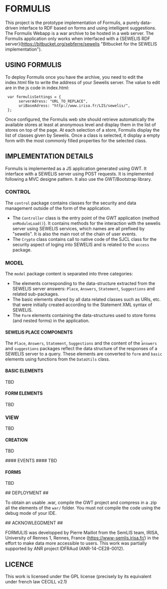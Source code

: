 # FORMULIS #

This project is the prototype implementation of Formulis, a purely data-driven interface to RDF based on forms and using intelligent suggestions. 
The Formulis Webapp is a war archive to be hosted in a web server. The Formulis application only works when interfaced with a {SEWELIS RDF server}(https://bitbucket.org/sebferre/sewelis "Bitbucket for the SEWELIS implementation").

## USING FORMULIS ##
To deploy Formulis once you have the archive, you need to edit the index.html file to write the address of your Sewelis server. The value to edit are in the js code in index.html:

     var formulisSettings = {
          serverAdress: "URL_TO_REPLACE",
          uriBaseAdress: "http://www.irisa.fr/LIS/sewelis/",
     };

Once configured, the Formulis web site should retrieve automatically the available stores at least at anonymous level and display them in the list of stores on top of the page. At each selection of a store, Formulis display the list of classes given by Sewelis. Once a class is selected, it display a empty form with the most commonly filled properties for the selected class.

## IMPLEMENTATION DETAILS ##
Formulis is implemented as a JS application generated using GWT. It interface with a SEWELIS server using POST requests. It is implemented following a MVC designe pattern. It also use the GWT/Bootstrap library.
### CONTROL ###
The `control` package contains classes for the security and data management outside of the form of the application.
- The `Controller` class is the entry point of the GWT application (method `onModuleLoad()`). It contains methods for the interaction with the sewelis server using SEWELIS services, which names are all prefixed by "sewelis". It is also the main root of the chain of user events.
- The `Crypto` class contains call to native code of the SJCL class for the security aspect of loging into SEWELIS and is related to the `access` package.

### MODEL ###
The `model` package content is separated into three categories:
- The elements corresponding to the data-structure extracted from the SEWELIS server answers: `Place`, `Answers`, `Statement`, `Suggestions` and related sub-packages.
- The basic elements shared by all data related classes such as URIs, etc. that were initially created according to the Statement XML syntax of SEWELIS.
- The `Form` elements containing the data-structures used to store forms (and nested forms) in the application.

#### SEWELIS PLACE COMPONENTS ####
The `Place`, `Answers`, `Statement`, `Suggestions` and the content of the ̀̀`answers` and `suggestions` packages reflect the data structure of the responses of a SEWELIS server to a query. These elements are converted to `form` and `basic` elements using functions from the `DataUtils` class.

#### BASIC ELEMENTS ####
TBD

#### FORM ELEMENTS ####
TBD

### VIEW ###
TBD

#### CREATION ####
TBD

#### EVENTS ####
TBD

#### FORMS ####
TBD


## DEPLOYMENT ##

To obtain an usable .war, compile the GWT project and compress in a .zip all the elements of the `war/` folder. You must not compile the code using the debug mode of your IDE.

## ACKNOWLEGDMENT ##

FORMULIS was developped by Pierre Maillot from the SemLIS team, IRISA, University of Rennes 1, Rennes, France (https://www-semlis.irisa.fr/) in the effort to make data more accessible to users. This work was partially supported by ANR project IDFRAud (ANR-14-CE28-0012).

## LICENCE ##

This work is licensed under the GPL license (precisely by its equivalent under french law CECILL v2.1)
